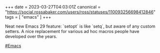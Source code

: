 +++
date = 2023-03-27T04:03:01Z
canonical = "https://social.rossabaker.com/users/ross/statuses/110093256698412846"
tags = [ "emacs" ]
+++

<p>Neat new Emacs 29 feature: `setopt` is like `setq`, but aware of any custom setters.  A nice replacement for various ad hoc macros people have developed over the years.</p><p><a href="https://social.rossabaker.com/tags/Emacs" class="mention hashtag" rel="tag">#<span>Emacs</span></a></p>
